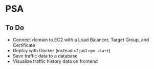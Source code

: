 # PSA

## To Do

- Connect domain to EC2 with a Load Balancer, Target Group, and Certificate
- Deploy with Docker (instead of just `npm start`)
- Save traffic data to a database
- Visualize traffic history data on frontend